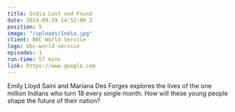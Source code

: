 ```yaml
---
title: India Lost and Found
date: 2019-09-29 14:52:00 Z
position: 5
image: "/uploads/India.jpg"
client: BBC World Service
logo: bbc-world-service
episodes: 1
run-time: 57 mins
link: https://www.google.com
---
```


Emily Lloyd Saini and Mariana Des Forges explores the lives of the one million Indians who turn 18 every single month. How will these young people shape the future of their nation?